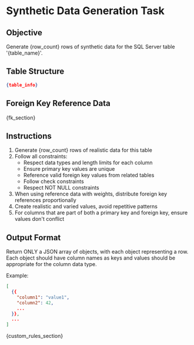 # Synthetic Data Generation Task

## Objective

Generate {row_count} rows of synthetic data for the SQL Server table '{table_name}'.

## Table Structure

```json
{table_info}
```

## Foreign Key Reference Data

{fk_section}

## Instructions

1. Generate {row_count} rows of realistic data for this table
2. Follow all constraints:
   - Respect data types and length limits for each column
   - Ensure primary key values are unique
   - Reference valid foreign key values from related tables
   - Follow check constraints
   - Respect NOT NULL constraints
3. When using reference data with weights, distribute foreign key references proportionally
4. Create realistic and varied values, avoid repetitive patterns
5. For columns that are part of both a primary key and foreign key, ensure values don't conflict

## Output Format

Return ONLY a JSON array of objects, with each object representing a row.
Each object should have column names as keys and values should be appropriate for the column data type.

Example:

```json
[
  {{
    "column1": "value1",
    "column2": 42,
    ...
  }},
  ...
]
```

{custom_rules_section}
